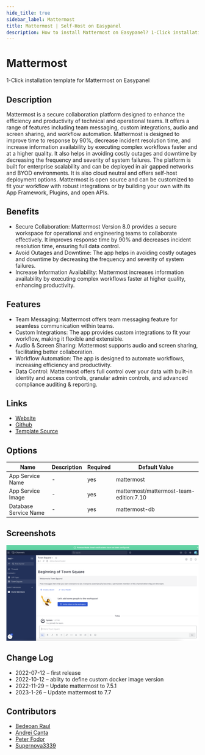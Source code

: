 ```yaml
---
hide_title: true
sidebar_label: Mattermost
title: Mattermost | Self-Host on Easypanel
description: How to install Mattermost on Easypanel? 1-Click installation template for Mattermost on Easypanel
---
```


<!-- generated -->

# Mattermost

1-Click installation template for Mattermost on Easypanel

## Description

Mattermost is a secure collaboration platform designed to enhance the efficiency and productivity of technical and operational teams. It offers a range of features including team messaging, custom integrations, audio and screen sharing, and workflow automation. Mattermost is designed to improve time to response by 90%, decrease incident resolution time, and increase information availability by executing complex workflows faster and at a higher quality. It also helps in avoiding costly outages and downtime by decreasing the frequency and severity of system failures. The platform is built for enterprise scalability and can be deployed in air gapped networks and BYOD environments. It is also cloud neutral and offers self-host deployment options. Mattermost is open source and can be customized to fit your workflow with robust integrations or by building your own with its App Framework, Plugins, and open APIs.

## Benefits

- Secure Collaboration: Mattermost Version 8.0 provides a secure workspace for operational and engineering teams to collaborate effectively. It improves response time by 90% and decreases incident resolution time, ensuring full data control.
- Avoid Outages and Downtime: The app helps in avoiding costly outages and downtime by decreasing the frequency and severity of system failures.
- Increase Information Availability: Mattermost increases information availability by executing complex workflows faster at higher quality, enhancing productivity.

## Features

- Team Messaging: Mattermost offers team messaging feature for seamless communication within teams.
- Custom Integrations: The app provides custom integrations to fit your workflow, making it flexible and extensible.
- Audio & Screen Sharing: Mattermost supports audio and screen sharing, facilitating better collaboration.
- Workflow Automation: The app is designed to automate workflows, increasing efficiency and productivity.
- Data Control: Mattermost offers full control over your data with built-in identity and access controls, granular admin controls, and advanced compliance auditing & reporting.

## Links

- [Website](https://mattermost.com/)
- [Github](https://github.com/mattermost/)
- [Template Source](https://github.com/easypanel-io/templates/tree/main/templates/mattermost)

## Options

Name | Description | Required | Default Value
-|-|-|-
App Service Name | - | yes | mattermost
App Service Image | - | yes | mattermost/mattermost-team-edition:7.10
Database Service Name | - | yes | mattermost-db

## Screenshots

![Mattermost Screenshot](./assets/screenshot.png)

## Change Log

- 2022-07-12 – first release
- 2022-10-12 – ablity to define custom docker image version
- 2022-11-29 – Update mattermost to 7.5.1
- 2023-1-26 – Update mattermost to 7.7

## Contributors

- [Bedeoan Raul](https://github.com/bedeoan)
- [Andrei Canta](https://github.com/deiucanta)
- [Peter Fodor](https://github.com/fodurrr)
- [Supernova3339](https://github.com/supernova3339)

